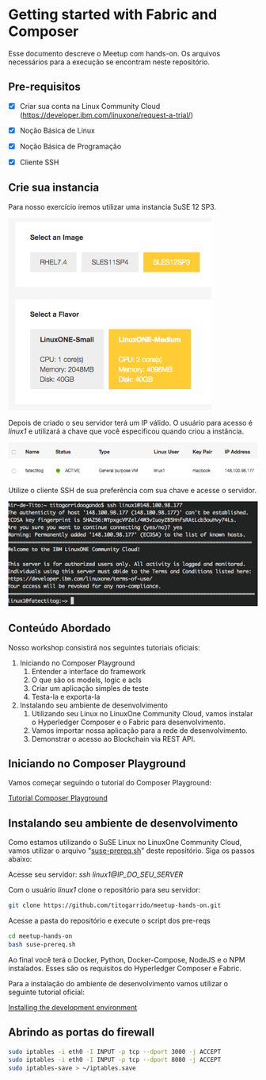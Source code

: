 # Getting started with Fabric and Composer

Esse documento descreve o Meetup com hands-on. Os arquivos necessários para a execução se encontram neste repositório.



## Pre-requisitos

- [x] Criar sua conta na Linux Community Cloud (https://developer.ibm.com/linuxone/request-a-trial/)
- [x] Noção Básica de Linux
- [x] Noção Básica de Programação
- [x] Cliente SSH



## Crie sua instancia

Para nosso exercício iremos utilizar uma instancia SuSE 12 SP3.

![](https://raw.githubusercontent.com/titogarrido/meetup-hands-on/master/img/flavor.png)

Depois de criado o seu servidor terá um IP válido. O usuário para acesso é *linux1* e utilizará a chave que você especificou quando criou a instância.

![](https://raw.githubusercontent.com/titogarrido/meetup-hands-on/master/img/server.png)



Utilize o cliente SSH de sua preferência com sua chave e acesse o servidor.

![](https://raw.githubusercontent.com/titogarrido/meetup-hands-on/master/img/ssh.png)

## Conteúdo Abordado

Nosso workshop consistirá nos seguintes tutoriais oficiais:

1. Iniciando no Composer Playground
   1. Entender a interface do framework
   2. O que são os models, logic e acls
   3. Criar um aplicação simples de teste
   4. Testa-la e exporta-la
2. Instalando seu ambiente de desenvolvimento
   1. Utilizando seu Linux no LinuxOne Community Cloud, vamos instalar o Hyperledger Composer e o Fabric para desenvolvimento.
   2. Vamos importar nossa aplicação para a rede de desenvolvimento.
   3. Demonstrar o acesso ao Blockchain via REST API.

## Iniciando no Composer Playground

Vamos começar seguindo o tutorial do Composer Playground:

[Tutorial Composer Playground](https://hyperledger.github.io/composer/latest/tutorials/playground-tutorial.html)

## Instalando seu ambiente de desenvolvimento

Como estamos utilizando o SuSE Linux no LinuxOne Community Cloud, vamos utilizar o arquivo "[suse-prereq.sh](https://github.com/titogarrido/meetup-hands-on/blob/master/suse-prereq.sh)" deste repositório. Siga os passos abaixo:

Acesse seu servidor: *ssh linux1@IP_DO_SEU_SERVER*

Com o usuário *linux1* clone o repositório para seu servidor:

```bash
git clone https://github.com/titogarrido/meetup-hands-on.git
```

Acesse a pasta do repositório e execute o script dos pre-reqs

```bash
cd meetup-hands-on
bash suse-prereq.sh
```

Ao final você terá o Docker, Python, Docker-Compose, NodeJS e o NPM instalados. Esses são os requisitos do Hyperledger Composer e Fabric.

Para a instalação do ambiente de desenvolvimento vamos utilizar o seguinte tutorial oficial:

[Installing the development environment](https://hyperledger.github.io/composer/latest/installing/development-tools.html)

## Abrindo as portas do firewall

```bash
sudo iptables -i eth0 -I INPUT -p tcp --dport 3000 -j ACCEPT
sudo iptables -i eth0 -I INPUT -p tcp --dport 8080 -j ACCEPT
sudo iptables-save > ~/iptables.save
```

